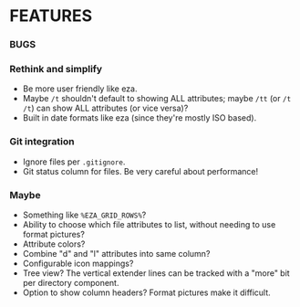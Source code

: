# FEATURES

### BUGS

### Rethink and simplify
- Be more user friendly like eza.
- Maybe `/t` shouldn't default to showing ALL attributes; maybe `/tt` (or `/t /t`) can show ALL attributes (or vice versa)?
- Built in date formats like eza (since they're mostly ISO based).

### Git integration
- Ignore files per `.gitignore`.
- Git status column for files.  Be very careful about performance!

### Maybe
- Something like `%EZA_GRID_ROWS%`?
- Ability to choose which file attributes to list, without needing to use format pictures?
- Attribute colors?
- Combine "d" and "l" attributes into same column?
- Configurable icon mappings?
- Tree view?  The vertical extender lines can be tracked with a "more" bit per directory component.
- Option to show column headers?  Format pictures make it difficult.

